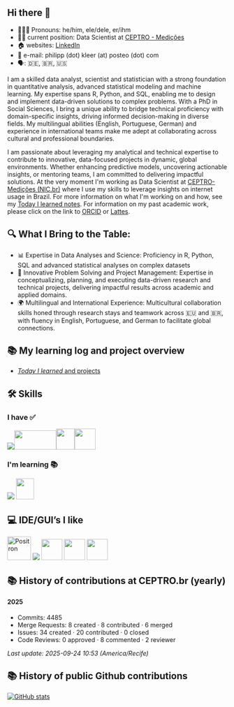 ## Hi there 👋

- 🙋🏻‍♂️ Pronouns: he/him, ele/dele, er/ihm
- 🧑‍💻 current position: Data Scientist at [CEPTRO - Medições](https://ceptro.br)
- 🏠 websites: [LinkedIn](https://de.linkedin.com/in/kleer)
- 📧 e-mail: philipp (dot) kleer (at) posteo (dot) com
- 🗣️: 🇩🇪, 🇧🇷, 🇺🇸

I am a skilled data analyst, scientist and statistician with a strong foundation in quantitative analysis, advanced statistical modeling and machine learning. My expertise spans R, Python, and SQL, enabling me to design and implement data-driven solutions to complex problems. With a PhD in Social Sciences, I bring a unique ability to bridge technical proficiency with domain-specific insights, driving informed decision-making in diverse fields. My multilingual abilities (English, Portuguese, German) and experience in international teams make me adept at collaborating across cultural and professional boundaries.

I am passionate about leveraging my analytical and technical expertise to contribute to innovative, data-focused projects in dynamic, global environments. Whether enhancing predictive models, uncovering actionable insights, or mentoring teams, I am committed to delivering impactful solutions. At the very moment I'm working as Data Scientist at [CEPTRO-Medições (NIC.br)](https:ceptro.br) where I use my skills to leverage insights on internet usage in Brazil. For more information on what I'm working on and how, see my [Today I learned notes](https://github.com/philkleer/til_notes). For information on my past academic work, please click on the link to [ORCID](https://orcid.org/0000-0003-1935-387X) or [Lattes](https://lattes.cnpq.br/3692373763536731).

## 🔍 What I Bring to the Table:

- 📊 Expertise in Data Analyses and Science: Proficiency in R, Python, SQL and advanced statistical analyses on complex datasets
- 🎯 Innovative Problem Solving and Project Management: Expertise in conceptualizing, planning, and executing data-driven research and technical projects, delivering impactful results across academic and applied domains.
- 🌍 Multilingual and International Experience: Multicultural collaboration skills honed through research stays and teamwork across 🇪🇺 and 🇧🇷, with fluency in English, Portuguese, and German to facilitate global connections.

## 📚 My learning log and project overview
- [*Today I learned* and projects](https://github.com/philkleer/til-and-notes)

## 🛠️ Skills

### I have ✅

<p><img src="https://skillicons.dev/icons?i=python,r,git,github,gitlab,html,css,sass,regex&theme=dark"/img><img src="./sql.png" width="96" height="44"/><img src="./quarto.png" width="41.5944541" height="48"/><img src="./typst.png" width="48" height="48" /><br></p>

### I'm learning 📚

<img src="https://skillicons.dev/icons?i=docker,kubernetes,postgresql"/> <img src="./shiny.png" width="41.5" height="48" /> 

## 💻 IDE/GUI’s I like
  <a href="https://github.com/posit-dev/positron"><img src="./positron.png" width="54" height="54" alt="Positron" /></a>
  <img src="https://skillicons.dev/icons?i=visualstudio" /> <img src="./obsidian-color.svg" width="48" height="48">
  <img src="./rstudioide-color.svg" width="48" height="48"> <img src="./texshop.png" width="48" height="48">

<!-- STATS:BEGIN -->
## 📚 History of contributions at CEPTRO.br (yearly)

#### 2025

- Commits: 4485
- Merge Requests: 8 created · 8 contributed · 6 merged
- Issues: 34 created · 20 contributed · 0 closed
- Code Reviews: 0 approved · 8 commented · 2 reviewer

_Last update: 2025-09-24 10:53 (America/Recife)_
<!-- STATS:END -->

## 📚 History of public Github contributions
[![GitHub stats](https://github-readme-stats.vercel.app/api?username=philkleer&show_icons=true&theme=transparent)](https://github.com/anuraghazra/github-readme-stats)



